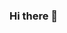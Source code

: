 ### Hi there 👋

<!--
**Olapagor/Olapagor** is a ✨ _special_ ✨ repository because its `README.md` (this file) appears on your GitHub profile.

Here are some ideas to get you started:

- 🔭 I’m currently working on ...
- 🌱 I’m currently learning crypto
- 👯 I’m looking to collaborate on with you guys
- 🤔 I’m looking for help with it tho
- 💬 Ask me about anything
- 📫 How to reach me:atolagbedanny@gmail.com
- 😄 Pronouns: ...
- ⚡ Fun fact:am just a little playful 🤣
-->
